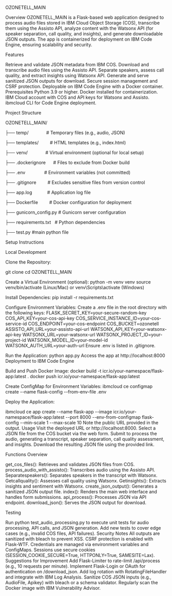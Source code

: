 OZONETELL_MAIN

Overview
OZONETELL_MAIN is a Flask-based web application designed to process audio files stored in IBM Cloud Object Storage (COS), transcribe them using the Assisto API, analyze content with the Watsonx API (for speaker separation, call quality, and insights), and generate downloadable JSON outputs. The app is containerized for deployment on IBM Code Engine, ensuring scalability and security.

Features

Retrieve and validate JSON metadata from IBM COS.
Download and transcribe audio files using the Assisto API.
Separate speakers, assess call quality, and extract insights using Watsonx API.
Generate and serve sanitized JSON outputs for download.
Secure session management and CSRF protection.
Deployable on IBM Code Engine with a Docker container.
Prerequisites
Python 3.9 or higher.
Docker installed for containerization.
IBM Cloud account with COS and API keys for Watsonx and Assisto.
ibmcloud CLI for Code Engine deployment.

Project Structure

OZONETELL_MAIN/

├── temp/              # Temporary files (e.g., audio, JSON)

├── templates/         # HTML templates (e.g., index.html)

├── venv/              # Virtual environment (optional for local setup)

├── .dockerignore      # Files to exclude from Docker build

├── .env               # Environment variables (not committed)

├── .gitignore         # Excludes sensitive files from version control

├── app.log            # Application log file

├── Dockerfile         # Docker configuration for deployment

├── gunicorn_config.py # Gunicorn server configuration

├── requirements.txt   # Python dependencies

├── test.py            #main python file


Setup Instructions

Local Development

Clone the Repository:

git clone <repository-url>
cd OZONETELL_MAIN

Create a Virtual Environment (optional):
python -m venv venv
source venv/bin/activate (Linux/Mac) or venv\Scripts\activate (Windows)

Install Dependencies:
pip install -r requirements.txt

Configure Environment Variables:
Create a .env file in the root directory with the following keys:
FLASK_SECRET_KEY=your-secure-random-key
COS_API_KEY=your-cos-api-key
COS_SERVICE_INSTANCE_ID=your-cos-service-id
COS_ENDPOINT=your-cos-endpoint
COS_BUCKET=ozonetell
ASSISTO_API_URL=your-assisto-api-url
WATSONX_API_KEY=your-watsonx-api-key
WATSONX_URL=your-watsonx-url
WATSONX_PROJECT_ID=your-project-id
WATSONX_MODEL_ID=your-model-id
WATSONX_AUTH_URL=your-auth-url
Ensure .env is listed in .gitignore.

Run the Application:
python app.py
Access the app at http://localhost:8000
Deployment to IBM Code Engine

Build and Push Docker Image:
docker build -t icr.io/your-namespace/flask-app:latest .
docker push icr.io/your-namespace/flask-app:latest

Create ConfigMap for Environment Variables:
ibmcloud ce configmap create --name flask-config --from-env-file .env

Deploy the Application:

ibmcloud ce app create --name flask-app --image icr.io/your-namespace/flask-app:latest --port 8000 --env-from-configmap flask-config --min-scale 1 --max-scale 10
Note the public URL provided in the output.
Usage
Visit the deployed URL or http://localhost:8000.
Select a JSON file from the COS bucket via the web form.
Submit to process the audio, generating a transcript, speaker separation, call quality assessment, and insights.
Download the resulting JSON file using the provided link.

Functions Overview

get_cos_files(): Retrieves and validates JSON files from COS.
process_audio_with_assisto(): Transcribes audio using the Assisto API.
Separatespeakers(): Separates speakers in the transcript with Watsonx.
Getcallquality(): Assesses call quality using Watsonx.
Getinsights(): Extracts insights and sentiment with Watsonx.
create_json_output(): Generates a sanitized JSON output file.
index(): Renders the main web interface and handles form submissions.
api_process(): Processes JSON via API endpoint.
download_json(): Serves the JSON output for download.

Testing

Run python test_audio_processing.py to execute unit tests for audio processing, API calls, and JSON generation.
Add new tests to cover edge cases (e.g., invalid COS files, API failures).
Security Notes
All outputs are sanitized with bleach to prevent XSS.
CSRF protection is enabled with Flask-WTF.
Credentials are managed via environment variables and ConfigMaps.
Sessions use secure cookies (SESSION_COOKIE_SECURE=True, HTTPONLY=True, SAMESITE=Lax).
Suggestions for Improvement
Add Flask-Limiter to rate-limit /api/process (e.g., 10 requests per minute).
Implement Flask-Login or OAuth for authentication on /download_json.
Add log rotation with RotatingFileHandler and integrate with IBM Log Analysis.
Sanitize COS JSON inputs (e.g., AudioFile, Apikey) with bleach or a schema validator.
Regularly scan the Docker image with IBM Vulnerability Advisor.
